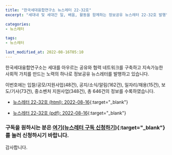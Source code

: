 ```yaml
---
title: "한국세대융합연구소 뉴스레터 22-32호"
excerpt: "세대내 및 세대간 일, 배움, 활동을 함께하는 정보공유 뉴스레터 22-32호 발행" 

categories:
- 뉴스레터

tags:
- 뉴스레터

last_modified_at: 2022-08-16T05:10
---
```


한국세대융합연구소는 세대를 아우르는 공유와 협력 네트워크를 구축하고 지속가능한 사회적 가치를 만드는 노력의 하나로 정보공유 뉴스레터를 발행하고 있습니다.

이번호에는 입찰/공모/지원사업(48건), 공지/소식/알림(162건), 일자리/채용(15건), 보도/기사(73건), 중소벤처 지원사업(348건), 총 646건의 정보를 수록하였습니다.

* [뉴스레터 22-32호 (html): 2022-08-16](https://gcrcenter.github.io/assets/htmls/gcrc_news_letter_20220816.html){:target="_blank"}

* [뉴스레터 22-32호 (pdf): 2022-08-16](https://gcrcenter.github.io/assets/pdfs/news_letter_20220816.pdf){:target="_blank"}


### 구독을 원하시는 분은 [여기(뉴스레터 구독 신청하기)](https://forms.gle/MJ5gVHCdunBXXWVB7){:target="_blank"} 를 눌러 신청하시기 바랍니다.


감사합니다.